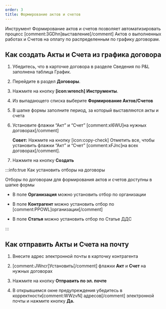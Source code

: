 ```yaml
---
order: 3
title: Формирование актов и счетов
---
```


Инструмент Формирование актов и счетов позволяет автоматизировать процесс [comment:3GDhn]выставление[/comment] Актов о выполненных работах и Счетов на оплату по распределенным по графику договорам.

## Как создать Акты и Счета из графика договора

1. Убедитесь, что в карточке договора в разделе Сведения по P&L заполнена таблица График.

2. Перейдите в раздел **Договоры**.

3. Нажмите на кнопку **[icon:wrench] Инструменты**.

4. Из выпадающего списка выберите **Формирование Актов/Счетов**

5. В шапке формы заполните период, за который выставляются акты и счета

6. Установите флажки “Акт” и “Счет” [comment:xl6WU]на нужных договорах[/comment]

   **Совет:** Нажмите на кнопку [icon:copy-check] Отметить все, чтобы установить флажки “Акт” и “Счет” [comment:xFJnc]на всех договорах[/comment].

7. Нажмите на кнопку **Создать**

:::info:true Как установить отборы на договоры

Отборы по договорам для формирования актов и счетов доступны в шапке формы

-  В поле **Организация** можно установить отбор по организации

-  В поле **Контрагент** можно установить отбор по [comment:PPOWL]организации[/comment]

-  В поле **Статья** можно установить отбор по Статье ДДС

:::

## Как отправить Акты и Счета на почту

1. Внесите адрес электронной почты в карточку контрагента

2. [comment:JWncr]Установить[/comment] флажки **Акт** и **Счет** на нужных договорах

3. Нажмите на кнопку **Отправить по эл. почте**

4. В открывшемся окне предупреждения убедитесь в корректности[comment:WWzvN] адресов[/comment] электронной почты и нажмите кнопку **Да.**